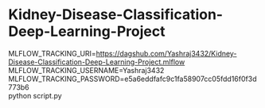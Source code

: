 # Kidney-Disease-Classification-Deep-Learning-Project

MLFLOW_TRACKING_URI=https://dagshub.com/Yashraj3432/Kidney-Disease-Classification-Deep-Learning-Project.mlflow \
MLFLOW_TRACKING_USERNAME=Yashraj3432 \
MLFLOW_TRACKING_PASSWORD=e5a6eddfafc9c1fa58907cc05fdd16f0f3d773b6 \
python script.py